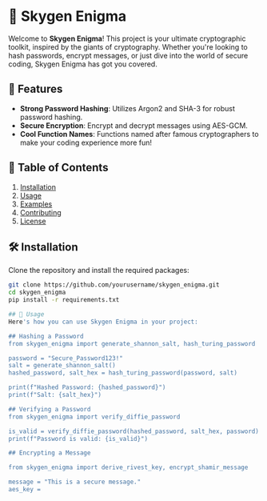 # 🔐 Skygen Enigma

Welcome to **Skygen Enigma**! This project is your ultimate cryptographic toolkit, inspired by the giants of cryptography. Whether you're looking to hash passwords, encrypt messages, or just dive into the world of secure coding, Skygen Enigma has got you covered.

## 🚀 Features

- **Strong Password Hashing**: Utilizes Argon2 and SHA-3 for robust password hashing.
- **Secure Encryption**: Encrypt and decrypt messages using AES-GCM.
- **Cool Function Names**: Functions named after famous cryptographers to make your coding experience more fun!

## 📜 Table of Contents

1. [Installation](#installation)
2. [Usage](#usage)
3. [Examples](#examples)
4. [Contributing](#contributing)
5. [License](#license)

## 🛠️ Installation

Clone the repository and install the required packages:

```bash
git clone https://github.com/yourusername/skygen_enigma.git
cd skygen_enigma
pip install -r requirements.txt

## 🚦 Usage
Here's how you can use Skygen Enigma in your project:

## Hashing a Password
from skygen_enigma import generate_shannon_salt, hash_turing_password

password = "Secure_Password123!"
salt = generate_shannon_salt()
hashed_password, salt_hex = hash_turing_password(password, salt)

print(f"Hashed Password: {hashed_password}")
print(f"Salt: {salt_hex}")

## Verifying a Password
from skygen_enigma import verify_diffie_password

is_valid = verify_diffie_password(hashed_password, salt_hex, password)
print(f"Password is valid: {is_valid}")

## Encrypting a Message

from skygen_enigma import derive_rivest_key, encrypt_shamir_message

message = "This is a secure message."
aes_key =
